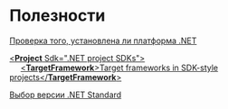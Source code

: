 # Полезности

[Проверка того, установлена ли платформа .NET](https://learn.microsoft.com/ru-ru/dotnet/core/install/how-to-detect-installed-versions)

[&#60;**Project** Sdk=".NET project SDKs"&#62;](https://learn.microsoft.com/ru-ru/dotnet/core/project-sdk/overview)  
&nbsp;&nbsp;&nbsp;&nbsp;&nbsp;[&#60;**TargetFramework**&#62;Target frameworks in SDK-style projects&#60;/**TargetFramework**&#62;](https://learn.microsoft.com/ru-ru/dotnet/standard/frameworks)

[Выбор версии .NET Standard](https://learn.microsoft.com/dotnet/standard/net-standard#select-net-standard-version)
